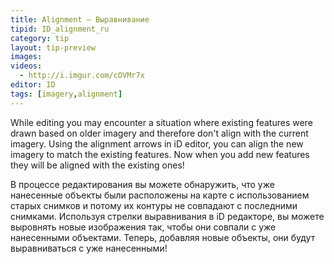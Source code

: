 ```yaml
---
title: Alignment – Выравнивание
tipid: ID_alignment_ru
category: tip
layout: tip-preview
images: 
videos: 
  - http://i.imgur.com/cOVMr7x 
editor: ID
tags: [imagery,alignment]
---
```


While editing you may encounter a situation where existing features were drawn based on older imagery and therefore don't align with the current imagery. 
Using the alignment arrows in iD editor, you can align the new imagery to match the existing features. Now when you add
new features they will be aligned with the existing ones!

В процессе редактирования вы можете обнаружить, что уже нанесенные объекты были расположены на карте с использованием старых снимков и потому их контуры не совпадают с последними снимками. Используя стрелки выравнивания в iD редакторе, вы можете выровнять новые изображения так, чтобы они совпали с уже нанесенными объектами. Теперь, добавляя новые объекты, они будут выравниваться с уже нанесенными!


